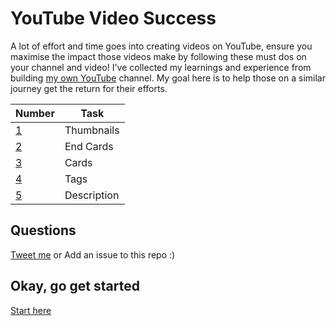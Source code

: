 # YouTube Video Success

A lot of effort and time goes into creating videos on YouTube, ensure you maximise the impact those videos make by following these must dos on your channel and video!  I've collected my learnings and experience from building [my own YouTube](https://youtube.com/techielass) channel. My goal here is to help those on a similar journey get the return for their efforts. 

| Number | Task|
|-----|-------------------|
|[1](thumbnails/readme.md)| Thumbnails |
|[2](endcards/readme.md)| End Cards |
|[3](cards/readme.md)| Cards |
|[4](tags/readme.md)| Tags |
|[5](description/readme.md)| Description |



## Questions

[Tweet me](https://twitter.com/techielass) or Add an issue to this repo :)

## Okay, go get started

[Start here](start-here/README.md)